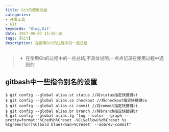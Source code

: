 ```yaml
---
title: Git的使用总结
categories:
- 开发工具
- Git
keywords: 'Blog,Git'
date: 2017-06-07 15:56:16
tags: [Git]
description: 在使用Git的过程中的一些总结
---
```

>- 在使用Git的过程中的一些总结,不具体说明,一点点记录在使用过程中遇到的
<!-- more -->

## gitbash中一些指令别名的设置
```
$ git config --global alias.st status //将status指定快捷键st
$ git config --global alias.co checkout //将checkout指定快捷键co
$ git config --global alias.ci commit //将commit指定快捷键ci
$ git config --global alias.br branch //将branch指定快捷键br
$ git config --global alias.lg "log --color --graph --pretty=format:'%Cred%h%Creset -%C(yellow)%d%Creset %s %Cgreen(%cr)%C(bold blue)<%an>%Creset' --abbrev-commit"
```
